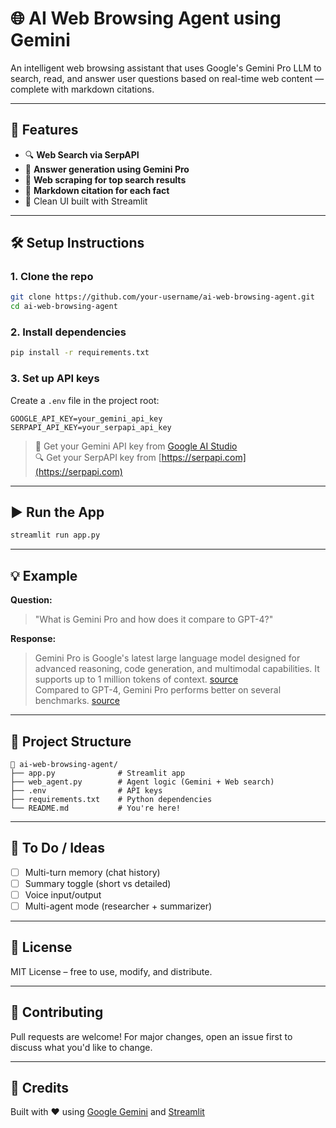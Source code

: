 # 🌐 AI Web Browsing Agent using Gemini

An intelligent web browsing assistant that uses Google's Gemini Pro LLM to search, read, and answer user questions based on real-time web content — complete with markdown citations.

---

## 🚀 Features

- 🔍 **Web Search via SerpAPI**
- 🧠 **Answer generation using Gemini Pro**
- 📄 **Web scraping for top search results**
- 📎 **Markdown citation for each fact**
- 🧼 Clean UI built with Streamlit

---

## 🛠️ Setup Instructions

### 1. Clone the repo
```bash
git clone https://github.com/your-username/ai-web-browsing-agent.git
cd ai-web-browsing-agent
```

### 2. Install dependencies
```bash
pip install -r requirements.txt
```

### 3. Set up API keys

Create a `.env` file in the project root:

```env
GOOGLE_API_KEY=your_gemini_api_key
SERPAPI_API_KEY=your_serpapi_api_key
```

> 🔑 Get your Gemini API key from [Google AI Studio](https://makersuite.google.com/app/apikey)  
> 🔍 Get your SerpAPI key from [https://serpapi.com](https://serpapi.com)

---

## ▶️ Run the App

```bash
streamlit run app.py
```

---

## 💡 Example

**Question:**  
> "What is Gemini Pro and how does it compare to GPT-4?"

**Response:**  
> Gemini Pro is Google's latest large language model designed for advanced reasoning, code generation, and multimodal capabilities. It supports up to 1 million tokens of context. [source](https://blog.google/ai/gemini-1-5)  
> Compared to GPT-4, Gemini Pro performs better on several benchmarks. [source](https://arxiv.org/pdf/gemini.pdf)

---

## 📂 Project Structure

```
📁 ai-web-browsing-agent/
├── app.py              # Streamlit app
├── web_agent.py        # Agent logic (Gemini + Web search)
├── .env                # API keys
├── requirements.txt    # Python dependencies
└── README.md           # You're here!
```

---

## 📌 To Do / Ideas

- [ ] Multi-turn memory (chat history)
- [ ] Summary toggle (short vs detailed)
- [ ] Voice input/output
- [ ] Multi-agent mode (researcher + summarizer)

---

## 📄 License

MIT License – free to use, modify, and distribute.

---

## 🤝 Contributing

Pull requests are welcome! For major changes, open an issue first to discuss what you'd like to change.

---

## 🙌 Credits

Built with ❤️ using [Google Gemini](https://ai.google.dev) and [Streamlit](https://streamlit.io)
